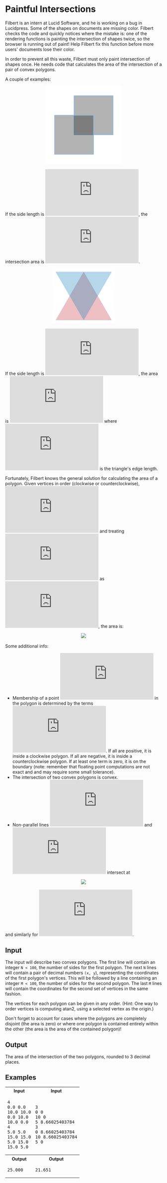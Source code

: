 # Paintful Intersections

Filbert is an intern at Lucid Software, and he is working on a bug in Lucidpress. Some of the shapes on documents are missing color. Filbert checks the code and quickly notices where the mistake is: one of the rendering functions is painting the intersection of shapes twice, so the browser is running out of paint! Help Filbert fix this function before more users' documents lose their color.

In order to prevent all this waste, Filbert must only paint intersection of shapes once. He needs code that calculates the area of the intersection of a pair of convex polygons.

A couple of examples:

<div align="center">
<img alt="Overlapping squares" src="./squares.png" width="250px">
</div>

If the side length is ![](https://latex.codecogs.com/svg.latex?s), the intersection area is ![](https://latex.codecogs.com/svg.latex?%5Cfrac%7Bs%5E2%7D%7B4%7D%3D%5Cfrac%7B10%5E2%7D%7B4%7D%3D25).

<div align="center">
<img alt="Overlapping triangles" src="./triangles.png" width="200px">
</div>

If the side length is ![](https://latex.codecogs.com/svg.latex?s), the area is ![](https://latex.codecogs.com/svg.latex?%5Cfrac%7Bs%5E2%5Csqrt%7B3%7D%7D%7B8%7D%3D%5Cfrac%7B10%5E2%5Csqrt%7B3%7D%7D%7B8%7D%3D21.651) where ![](https://latex.codecogs.com/svg.latex?s) is the triangle's edge length.

Fortunately, Filbert knows the general solution for calculating the area of a polygon. Given vertices in order (clockwise or counterclockwise), ![](https://latex.codecogs.com/svg.latex?%28x_1%2C%20y_1%29%2C%20%28x_2%2C%20y_2%29%2C%20%28x_3%2C%20y_3%29%2C%20%5Cldots%28x_n%2Cy_n%29) and treating ![](https://latex.codecogs.com/svg.latex?%28x_0%2C%20y_0%29) as ![](https://latex.codecogs.com/svg.latex?%28x_n%2C%20y_n%29), the area is:

<div align="center">
    <img src="https://latex.codecogs.com/svg.latex?%5Cbegin%7Balign%7D%20A%26%3D%5Cfrac%7B1%7D%7B2%7D%5Cleft%7C%5Csum_%7Bi%3D1%7D%5E%7Bn%7Dx_%7Bi-1%7Dy_i-x_iy_%7Bi-1%7D%5Cright%7C%20%5Cnotag%20%5C%5C%20%26%3D%5Cfrac%7B1%7D%7B2%7D%5Cleft%7Cx_ny_1%20-%20x_1y_n%20+%20x_2y_1-x_1y_2+x_2y_3-x_3y_2+%5Cldots%20x_%7Bn-1%7Dy_n-x_ny_%7Bn-1%7D%5Cright%7C%20%5Cnotag%20%5Cend%7Balign%7D)">
</div>

Some additional info:

* Membership of a point ![](https://latex.codecogs.com/svg.latex?%28x%2C%20y%29) in the polygon is determined by the terms ![](https://latex.codecogs.com/svg.latex?%28x%20-%20x_i%29%28y_%7Bi-1%7D%20-%20y_i%29%20-%20%28y%20-%20y_i%29%28x_%7Bi-1%7D%20-%20x_i%29). If all are positive, it is inside a clockwise polygon. If all are negative, it is inside a counterclockwise polygon. If at least one term is zero, it is on the boundary (note: remember that floating point computations are not exact and and may require some small tolerance).
* The intersection of two convex polygons is convex.
* Non-parallel lines ![](https://latex.codecogs.com/svg.latex?%28x_1%2C%20y_1%29%2C%20%28x_2%2C%20y_2%29) and ![](https://latex.codecogs.com/svg.latex?%28x_2%2C%20y_2%29%2C%20%28x_3%2C%20y_3%29) intersect at

<div align="center">
    <img src="https://latex.codecogs.com/svg.latex?x%3D%5Cfrac%7B%28x_1y_2-y_1x_2%29%28x_3-x_4%29-%28x_1-x_2%29%28x_3y_4-y_3x_4%29%7D%7B%28x_1-x_2%29%28y_3-y_4%29-%28y_1-y_2%29%28x_3-x_4%29%7D">
</div>

and similarly for ![](https://latex.codecogs.com/svg.latex?y).

## Input

The input will describe two convex polygons. The first line will contain an integer `N < 100`, the number of sides for the first polygon. The next `N` lines will contain a pair of decimal numbers `(x, y`),  representing the coordinates of the first polygon's vertices. This will be followed by a line containing an integer `M < 100`, the number of sides for the second polygon. The last `M` lines will contain the coordinates for the second set of vertices in the same fashion.

The vertices for each polygon can be given in any order. (Hint: One way to order vertices is computing atan2, using a selected vertex as the origin.)

Don't forget to account for cases where the polygons are completely disjoint (the area is zero) or where one polygon is contained entirely within the other (the area is the area of the contained polygon)!

## Output

The area of the intersection of the two polygons, rounded to 3 decimal places.

## Examples

<table>
    <tr>
        <th>Input</th>
        <th>Input</th>
    </tr>
    <tr>
        <td><pre>4
0.0 0.0
10.0 10.0
0.0 10.0
10.0 0.0
4
5.0 5.0
15.0 15.0
5.0 15.0
15.0 5.0
</pre></td>
        <td><pre>3
0 0
10 0
5 8.66025403784
3
0 8.66025403784
10 8.66025403784
5 0</pre></td>
    </tr>
    <tr>
        <th>Output</th>
        <th>Output</th>
    </tr>
    <tr>
        <td><pre>25.000</pre></td>
        <td><pre>21.651</pre></td>
    </tr>
</table>
